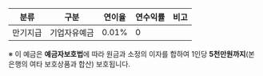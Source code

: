 | 분류     | 구분         | 연이율 | 연수익률 | 비고 |
|----------|--------------|--------|----------|------|
| 만기지급 | 기업자유예금 | 0.01%  | 0        |      |

※ 이 예금은 **예금자보호법**에 따라 원금과 소정의 이자를 합하여 1인당 **5천만원까지**(본 은행의 여타 보호상품과 합산) 보호됩니다.